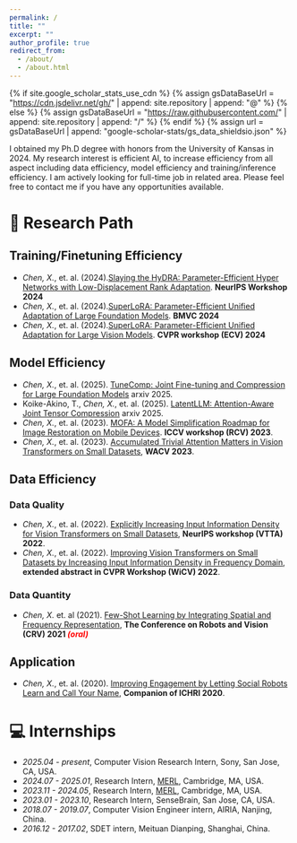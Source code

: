 ```yaml
---
permalink: /
title: ""
excerpt: ""
author_profile: true
redirect_from: 
  - /about/
  - /about.html
---
```


{% if site.google_scholar_stats_use_cdn %}
{% assign gsDataBaseUrl = "https://cdn.jsdelivr.net/gh/" | append: site.repository | append: "@" %}
{% else %}
{% assign gsDataBaseUrl = "https://raw.githubusercontent.com/" | append: site.repository | append: "/" %}
{% endif %}
{% assign url = gsDataBaseUrl | append: "google-scholar-stats/gs_data_shieldsio.json" %}

<span class='anchor' id='about-me'></span>

I obtained my Ph.D degree with honors from the University of Kansas in 2024. My research interest is efficient AI, to increase efficiency from all aspect including data efficiency, model efficiency and training/inference efficiency. I am actively looking for full-time job in related area. Please feel free to contact me if you have any opportunities available.


# 📝 Research Path 

## Training/Finetuning Efficiency

- *Chen, X.*, et. al. (2024).[Slaying the HyDRA: Parameter-Efficient Hyper Networks with Low-Displacement Rank Adaptation](https://www.merl.com/publications/docs/TR2024-157.pdf). **NeurIPS Workshop 2024**
- *Chen, X.*, et. al. (2024).[SuperLoRA: Parameter-Efficient Unified Adaptation of Large Foundation Models](https://www.merl.com/publications/docs/TR2024-156.pdf). **BMVC 2024**
- *Chen, X.*, et. al. (2024).[SuperLoRA: Parameter-Efficient Unified Adaptation for Large Vision Models](https://www.merl.com/publications/docs/TR2024-062.pdf). **CVPR workshop (ECV) 2024**

## Model Efficiency
- *Chen, X.*, et. al. (2025). [TuneComp: Joint Fine-tuning and Compression for Large Foundation Models](https://arxiv.org/pdf/2505.21835) arxiv 2025.
- Koike-Akino, T., *Chen, X.*, et. al. (2025). [LatentLLM: Attention-Aware Joint Tensor Compression](https://arxiv.org/pdf/2505.18413?) arxiv 2025.
- *Chen, X.*, et. al. (2023). [MOFA: A Model Simplification Roadmap for Image Restoration on Mobile Devices](https://openaccess.thecvf.com/content/ICCV2023W/RCV/html/Chen_MOFA_A_Model_Simplification_Roadmap_for_Image_Restoration_on_Mobile_ICCVW_2023_paper.html). **ICCV workshop (RCV) 2023**.
- *Chen, X.*, et. al. (2023). [Accumulated Trivial Attention Matters in Vision Transformers on Small Datasets](https://arxiv.org/abs/2210.12333), **WACV 2023**.

## Data Efficiency
### Data Quality
- *Chen, X.*, et. al. (2022). [Explicitly Increasing Input Information Density for Vision Transformers on Small Datasets](https://arxiv.org/abs/2210.14319), **NeurIPS workshop (VTTA) 2022**.
- *Chen, X.*, et. al. (2022). [Improving Vision Transformers on Small Datasets by Increasing Input Information Density in Frequency Domain](https://www.cs.ryerson.ca/~wangcs/papers/cvprw22.pdf), **extended abstract in CVPR Workshop (WiCV) 2022**.
  
### Data Quantity
- *Chen, X.* et. al (2021). [Few-Shot Learning by Integrating Spatial and Frequency Representation](https://arxiv.org/pdf/2105.05348), **The Conference on Robots and Vision (CRV) 2021<span style="color:red"> *(oral)* </span>**

## Application
- *Chen, X.*, et. al. (2020). [Improving Engagement by Letting Social Robots Learn and Call Your Name](https://dl.acm.org/doi/abs/10.1145/3371382.3378355), **Companion of ICHRI 2020**.


# 💻 Internships
- *2025.04 - present*, Computer Vision Research Intern, Sony, San Jose, CA, USA.
- *2024.07 - 2025.01*, Research Intern, [MERL](https://www.merl.com), Cambridge, MA, USA.
- *2023.11 - 2024.05*, Research Intern, [MERL](https://www.merl.com), Cambridge, MA, USA.
- *2023.01 - 2023.10*, Research Intern, SenseBrain, San Jose, CA, USA.
- *2018.07 - 2019.07*, Computer Vision Engineer intern, AIRIA, Nanjing, China.
- *2016.12 - 2017.02*, SDET intern, Meituan Dianping, Shanghai, China.

